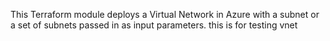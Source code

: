 This Terraform module deploys a Virtual Network in Azure with a subnet or a set of subnets passed in as input parameters.
this is for testing vnet